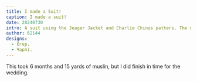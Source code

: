 ```yaml
---
title: I made a Suit!
caption: I made a suit!
date: 20240730
intro: A suit using the Jeager Jacket and Charlie Chinos patters. The main fabric is a silk noil, and the liner is silk as well.
author: 62144
designs:
  - Єгер.
  - Чарлі.
---
```


This took 6 months and 15 yards of muslin, but I did finish in time for the wedding.
